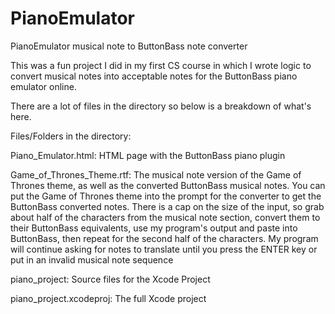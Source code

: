 # PianoEmulator
PianoEmulator musical note to ButtonBass note converter

This was a fun project I did in my first CS course in which I wrote logic to convert musical notes into acceptable notes for the ButtonBass piano emulator online.

There are a lot of files in the directory so below is a breakdown of what's here.

Files/Folders in the directory:

  Piano_Emulator.html: HTML page with the ButtonBass piano plugin
  
  Game_of_Thrones_Theme.rtf: The musical note version of the Game of Thrones theme, as well as the converted ButtonBass musical notes. You can put the Game of Thrones theme into the prompt for the converter to get the ButtonBass converted notes. There is a cap on the size of the input, so grab about half of the characters from the musical note section, convert them to their ButtonBass equivalents, use my program's output and paste into ButtonBass, then repeat for the second half of the characters.  My program will continue asking for notes to translate until you press the ENTER key or put in an invalid musical note sequence
  
  piano_project: Source files for the Xcode Project
  
  piano_project.xcodeproj: The full Xcode project
